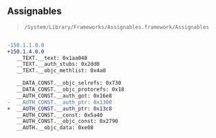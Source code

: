 ## Assignables

> `/System/Library/Frameworks/Assignables.framework/Assignables`

```diff

-150.1.1.0.0
+150.1.4.0.0
   __TEXT.__text: 0x1aa048
   __TEXT.__auth_stubs: 0x2dd0
   __TEXT.__objc_methlist: 0x4a0

   __DATA_CONST.__objc_selrefs: 0x730
   __DATA_CONST.__objc_protorefs: 0x18
   __AUTH_CONST.__auth_got: 0x16e8
-  __AUTH_CONST.__auth_ptr: 0x1300
+  __AUTH_CONST.__auth_ptr: 0x13c8
   __AUTH_CONST.__const: 0x5a40
   __AUTH_CONST.__objc_const: 0x2790
   __AUTH.__objc_data: 0xe08

```
